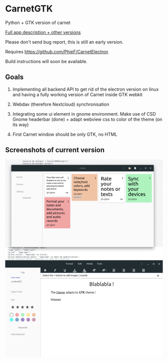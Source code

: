 # CarnetGTK
Python + GTK version of carnet


[Full app description + other versions](https://github.com/PhieF/CarnetDocumentation)


Please don't send bug report, this is still an early version.


Requires https://github.com/PhieF/CarnetElectron 

Build instructions will soon be available.


## Goals

1. Implementing all backend API to get rid of the electron version on linux and having a fully working version of Carnet inside GTK webkit

2. Webdav (therefore Nextcloud) synchronisation 

3. Integrating some ui element in gnome environment. Make use of CSD Gnome headerbar (done) + adapt webview css to color of the theme (on its way)

4. First Carnet window should be only GTK, no HTML



## Screenshots of current version


<img src="screenshots/overview.png" width="600" />

<img src="screenshots/editor.png" width="600" />
